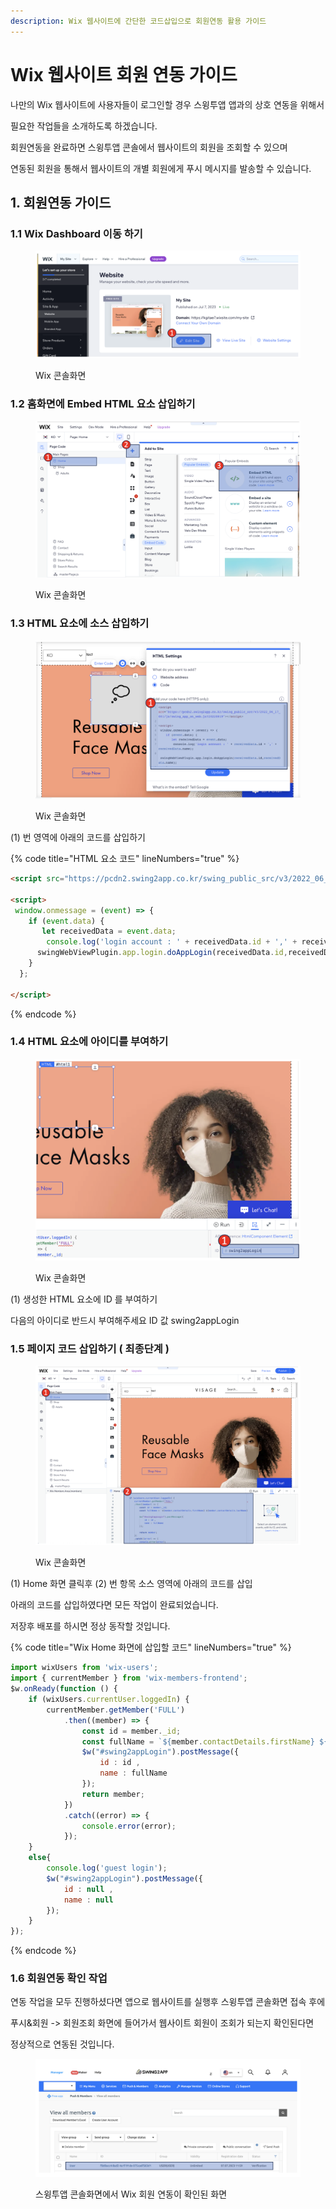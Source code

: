 ```yaml
---
description: Wix 웹사이트에 간단한 코드삽입으로 회원연동 활용 가이드
---
```


# Wix 웹사이트 회원 연동 가이드

나만의 Wix 웹사이트에 사용자들이 로그인할 경우 스윙투앱 앱과의 상호 연동을 위해서

필요한 작업들을 소개하도록 하겠습니다.

회원연동을 완료하면 스윙투앱 콘솔에서 웹사이트의 회원을 조회할 수 있으며

연동된 회원을 통해서 웹사이트의 개별 회원에게 푸시 메시지를 발송할 수 있습니다.



## 1. 회원연동 가이드

### 1.1 Wix Dashboard 이동 하기

<figure><img src="../../../.gitbook/assets/image (10).png" alt=""><figcaption><p>Wix 콘솔화면</p></figcaption></figure>

### 1.2 홈화면에 Embed HTML 요소 삽입하기

<figure><img src="../../../.gitbook/assets/image (3).png" alt=""><figcaption><p>Wix 콘솔화면 </p></figcaption></figure>

### 1.3 HTML 요소에 소스 삽입하기

<figure><img src="../../../.gitbook/assets/image (1).png" alt=""><figcaption><p>Wix 콘솔화면 </p></figcaption></figure>

(1) 번 영역에 아래의 코드를 삽입하기

{% code title="HTML 요소 코드" lineNumbers="true" %}
```html
<script src="https://pcdn2.swing2app.co.kr/swing_public_src/v3/2022_06_17_001/js/swing_app_on_web.js"></script>

<script>
 window.onmessage = (event) => {
    if (event.data) {
       let receivedData = event.data;
      	console.log('login account : ' + receivedData.id + ',' + receivedData.name);
      swingWebViewPlugin.app.login.doAppLogin(receivedData.id,receivedData.name);
    }
  };
  
</script>

```
{% endcode %}



### 1.4 HTML 요소에 아이디를 부여하기

<figure><img src="../../../.gitbook/assets/image (1) (3).png" alt=""><figcaption><p>Wix 콘솔화면 </p></figcaption></figure>

(1) 생성한 HTML 요소에 ID 를 부여하기&#x20;

&#x20;   다음의 아이디로 반드시 부여해주세요 ID 값 swing2appLogin

### 1.5 페이지 코드 삽입하기 ( 최종단계 )

<figure><img src="../../../.gitbook/assets/image (2).png" alt=""><figcaption><p>Wix 콘솔화면 </p></figcaption></figure>

(1) Home 화면 클릭후 (2) 번 항목 소스 영역에 아래의 코드를 삽입

아래의 코드를 삽입하였다면 모든 작업이 완료되었습니다.

저장후 배포를 하시면 정상 동작할 것입니다.

{% code title="Wix Home 화면에 삽입할 코드" lineNumbers="true" %}
```javascript
import wixUsers from 'wix-users';
import { currentMember } from 'wix-members-frontend';
$w.onReady(function () {
    if (wixUsers.currentUser.loggedIn) {
        currentMember.getMember('FULL')
            .then((member) => {
                const id = member._id;
                const fullName = `${member.contactDetails.firstName} ${member.contactDetails.lastName}`;
                $w("#swing2appLogin").postMessage({
                    id : id ,
                    name : fullName
                });
                return member;
            })
            .catch((error) => {
                console.error(error);
            });
    }
    else{
        console.log('guest login');
        $w("#swing2appLogin").postMessage({
            id : null ,
            name : null
        });
    }
});

```
{% endcode %}



### 1.6 회원연동 확인 작업

&#x20;     연동 작업을 모두 진행하셨다면 앱으로 웹사이트를 실행후 스윙투앱 콘솔화면 접속 후에

&#x20;     푸시&회원 -> 회원조회 화면에 들어가서 웹사이트 회원이 조회가 되는지 확인된다면&#x20;

&#x20;     정상적으로 연동된 것입니다.

<figure><img src="../../../.gitbook/assets/image (4).png" alt=""><figcaption><p>스윙투앱 콘솔화면에서 Wix 회원 연동이 확인된 화면</p></figcaption></figure>



